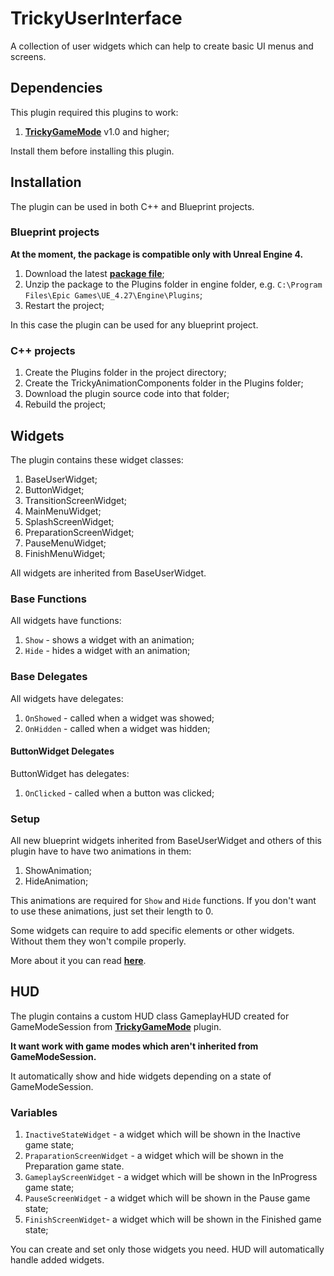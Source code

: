 ﻿# TrickyUserInterface

A collection of user widgets which can help to create basic UI menus and screens.

## Dependencies

This plugin required this plugins to work:

1. [**TrickyGameMode**](https://github.com/TrickyFatCat/TrickyGameMode/releases) v1.0 and higher;

Install them before installing this plugin.

## Installation

The plugin can be used in both C++ and Blueprint projects.

### Blueprint projects

**At the moment, the package is compatible only with Unreal Engine 4.**

1. Download the latest [**package file**](https://github.com/TrickyFatCat/TrickyPickups/releases);
2. Unzip the package to the Plugins folder in engine folder, e.g. `C:\Program Files\Epic Games\UE_4.27\Engine\Plugins`;
3. Restart the project;

In this case the plugin can be used for any blueprint project.

### C++ projects

1. Create the Plugins folder in the project directory;
2. Create the TrickyAnimationComponents folder in the Plugins folder;
3. Download the plugin source code into that folder;
4. Rebuild the project;

## Widgets

The plugin contains these widget classes:

1. BaseUserWidget;
2. ButtonWidget;
3. TransitionScreenWidget;
4. MainMenuWidget;
5. SplashScreenWidget;
6. PreparationScreenWidget;
7. PauseMenuWidget;
8. FinishMenuWidget;

All widgets are inherited from BaseUserWidget.

### Base Functions

All widgets have functions:

1. `Show` - shows a widget with an animation;
2. `Hide` - hides a widget with an animation;

### Base Delegates

All widgets have delegates:

1. `OnShowed` - called when a widget was showed;
2. `OnHidden` - called when a widget was hidden;

#### ButtonWidget Delegates

ButtonWidget has delegates:

1. `OnClicked` - called when a button was clicked;

### Setup 

All new blueprint widgets inherited from BaseUserWidget and others of this plugin have to have two animations in them:

1. ShowAnimation;
2. HideAnimation;

This animations are required for `Show` and `Hide` functions. If you don't want to use these animations, just set their length to 0.

Some widgets can require to add specific elements or other widgets. Without them they won't compile properly.

More about it you can read [**here**](https://benui.ca/unreal/ui-bindwidget/).

## HUD

The plugin contains a custom HUD class GameplayHUD created for GameModeSession from [**TrickyGameMode**](https://github.com/TrickyFatCat/TrickyGameMode) plugin.

**It want work with game modes which aren't inherited from GameModeSession.**

It automatically show and hide widgets depending on a state of GameModeSession.

### Variables

1. `InactiveStateWidget` - a widget which will be shown in the Inactive game state;
2. `PraparationScreenWidget` - a widget which will be shown in the Preparation game state.
3. `GameplayScreenWidget` - a widget which will be shown in the InProgress game state;
4. `PauseScreenWidget` - a widget which will be shown in the Pause game state;
5. `FinishScreenWidget`- a widget which will be shown in the Finished game state;

You can create and set only those widgets you need. HUD will automatically handle added widgets.